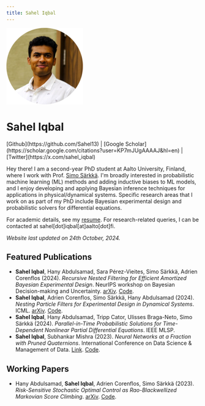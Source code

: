 ```yaml
---
title: Sahel Iqbal
---
```

<div class="profile">
  <img alt="Profile picture." src="images/profile-pic.png" />
  <h1>Sahel Iqbal</h1>
  [Github](https://github.com/Sahel13) | [Google Scholar](https://scholar.google.com/citations?user=KP7mJUgAAAAJ&hl=en) | [Twitter](https://x.com/sahel_iqbal)
</div>

Hey there! I am a second-year PhD student at Aalto University, Finland, where I work with Prof. [Simo Särkkä](https://users.aalto.fi/~ssarkka/). I'm broadly interested in probabilistic machine learning (ML) methods and adding inductive biases to ML models, and I enjoy developing and applying Bayesian inference techniques for applications in physical/dynamical systems. Specific research areas that I work on as part of my PhD include Bayesian experimental design and probabilistic solvers for differential equations.

For academic details, see my [resume](/files/cv_sahel_iqbal.pdf). For research-related queries, I can be contacted at sahel[dot]iqbal[at]aalto[dot]fi.

*Website last updated on 24th October, 2024.*

## Featured Publications
- **Sahel Iqbal**, Hany Abdulsamad, Sara Pérez-Vieites, Simo Särkkä, Adrien Corenflos (2024). *Recursive Nested Filtering for Efficient Amortized Bayesian Experimental Design*. NeurIPS workshop on Bayesian Decision-making and Uncertainty. [arXiv](https://arxiv.org/abs/2409.05354). [Code](https://github.com/Sahel13/InsideOutNPF.jl).
- **Sahel Iqbal**, Adrien Corenflos, Simo Särkkä, Hany Abdulsamad (2024). *Nesting Particle Filters for Experimental Design in Dynamical Systems*. ICML. [arXiv](https://arxiv.org/abs/2402.07868). [Code](https://github.com/Sahel13/InsideOutSMC.jl).
- **Sahel Iqbal**, Hany Abdulsamad, Tripp Cator, Ulisses Braga-Neto, Simo Särkkä (2024). *Parallel-in-Time Probabilistic Solutions for Time-Dependent Nonlinear Partial Differential Equations*. IEEE MLSP.
- **Sahel Iqbal**, Subhankar Mishra (2023). *Neural Networks at a Fraction with Pruned Quaternions*. International Conference on Data Science & Management of Data. [Link](https://dl.acm.org/doi/10.1145/3570991.3570997). [Code](https://github.com/Sahel13/pruning_quaternions).

## Working Papers
- Hany Abdulsamad, **Sahel Iqbal**, Adrien Corenflos, Simo Särkkä (2023). *Risk-Sensitive Stochastic Optimal Control as Rao-Blackwellized Markovian Score Climbing*. [arXiv](https://arxiv.org/abs/2312.14000). [Code](https://github.com/hanyas/psoc).
